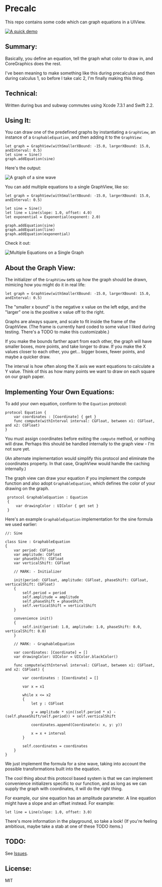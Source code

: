 # Precalc
This repo contains some code which can graph equations in a UIView.

[![A quick demo](./demo.png)](./demo.png)

Summary:
---

Basically, you define an equation, tell the graph what color to draw in, and CoreGraphics does the rest.

I've been meaning to make something like this during precalculus and then during calculus 1, so before I take calc 2, I'm finally making this thing.

Technical:
---

Written during bus and subway commutes using Xcode 7.3.1 and Swift 2.2.

Using It:
---

You can draw one of the predefined graphs by instantiating a `GraphView`, an instance of a `GraphableEquation`, and then adding it to the `GraphView`:

    let graph = GraphView(withSmallerXBound: -15.0, largerXBound: 15.0, andInterval: 0.5)
    let sine = Sine()
    graph.addEquation(sine)
    
Here's the output:

![A graph of a sine wave](./demosin.png)

You can add multiple equations to a single GraphView, like so:

    let graph = GraphView(withSmallerXBound: -15.0, largerXBound: 15.0, andInterval: 0.5)
    
    let sine = Sine()
    let line = Line(slope: 1.0, offset: 4.0)
    let exponential = Exponential(exponent: 2.0)
    
    graph.addEquation(sine)
    graph.addEquation(line)
    graph.addEquation(exponential)
    
    
Check it out:

![Multiple Equations on a Single Graph](./multiple.png)

About the Graph View:
---

The initializer of the `GraphView` sets up how the graph should be drawn, mimicing how you might do it in real life:

    let graph = GraphView(withSmallerXBound: -15.0, largerXBound: 15.0, andInterval: 0.5)

The "smaller x bound" is the negative x value on the left edge, and the "larger" one is the positive x value off to the right.

Graphs are always square, and scale to fit inside the frame of the GraphView. (The frame is currently hard coded to some value I liked during testing. There's a TODO to make this customizable.)

If you make the bounds farther apart from each other, the graph will have smaller boxes, more points, and take longer to draw. If you make the X values closer to each other, you get... bigger boxes, fewer points, and maybe a quicker draw. 

The interval is how often along the X axis we want equations to calculate a Y value. Think of this as how many points we want to draw on each square on our graph paper.

Implementing Your Own Equations:
---

To add your own equation, conform to the `Equation` protocol:

    protocol Equation {
        var coordinates : [Coordinate] { get }
        func compute(withInterval interval: CGFloat, between x1: CGFloat, and x2: CGFloat)
    }
    
You must assign coordinates before exiting the `compute` method, or nothing will draw. Perhaps this should be handled internally to the graph view - I'm not sure yet. 

(An alternate implementation would simplify this protocol and eliminate the coordinates property. In that case, GraphView would handle the caching internally.)
    
The graph view can draw your equation if you implement the compute function and also adopt `GraphableEquation`, which defines the color of your drawing on the graph.

     protocol GraphableEquation : Equation
     {
         var drawingColor : UIColor { get set }
     }
     
Here's an example `GraphableEquation` implementation for the sine formula we used earlier:

````
//: Sine

class Sine : GraphableEquation
{
    var period: CGFloat
    var amplitude: CGFloat
    var phaseShift: CGFloat
    var verticalShift: CGFloat
    
    // MARK: - Initializer
    
    init(period: CGFloat, amplitude: CGFloat, phaseShift: CGFloat, verticalShift: CGFloat)
    {
        self.period = period
        self.amplitude = amplitude
        self.phaseShift = phaseShift
        self.verticalShift = verticalShift
    }
    
    convenience init()
    {
        self.init(period: 1.0, amplitude: 1.0, phaseShift: 0.0, verticalShift: 0.0)
    }
    
    // MARK: - GraphableEquation
    
    var coordinates: [Coordinate] = []
    var drawingColor: UIColor = UIColor.blackColor()
    
    func compute(withInterval interval: CGFloat, between x1: CGFloat, and x2: CGFloat) {
        
        var coordinates : [Coordinate] = []
        
        var x = x1
        
        while x <= x2
        {
            let y : CGFloat
            
            y = amplitude * sin((self.period * x) - (self.phaseShift/self.period)) + self.verticalShift
            
            coordinates.append(Coordinate(x: x, y: y))
            
            x = x + interval
        }
        
        self.coordinates = coordinates
    }
}

````

We just implement the formula for a sine wave, taking into account the possible transformations built into the equation.

The cool thing about this protocol based system is that we can implement convenience initializers specific to our function, and as long as we can supply the graph with coordinates, it will do the right thing. 

For example, our sine equation has an amplitude parameter. A line equation might have a slope and an offset instead. For example:

`let line = Line(slope: 1.0, offset: 3.0)`

There's more information in the playground, so take a look! (If you're feeling ambitious, maybe take a stab at one of these TODO items.)

TODO:
---

See [Issues](https://github.com/MosheBerman/Precalc/Issues).

License:
---
MIT
